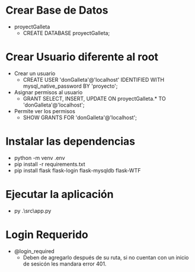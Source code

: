 # Crear Base de Datos 
- proyectGalleta
    - CREATE DATABASE proyectGalleta;
# Crear Usuario diferente al root
- Crear un usuario
    - CREATE USER 'donGalleta'@'localhost' IDENTIFIED WITH mysql_native_password BY 'proyecto';
- Asignar permisos al usuario
    - GRANT SELECT, INSERT, UPDATE ON proyectGalleta.* TO 'donGalleta'@'localhost';
- Permite ver los permisos
    - SHOW GRANTS FOR 'donGalleta'@'localhost';
# Instalar las dependencias
- python -m venv .env
- pip install -r requirements.txt
- pip install flask flask-login flask-mysqldb flask-WTF
# Ejecutar la aplicación
- py .\src\app.py

# Login Requerido
- @login_required
  - Deben de agregarlo después de su ruta, si no cuentan con un inicio de sesicón les mandara error 401.

  